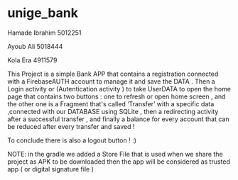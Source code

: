 # unige_bank
Hamade Ibrahim 5012251

Ayoub Ali 5018444

Kola Era 4911579

This Project is a simple Bank APP that contains a registration connected with a FirebaseAUTH account to manage it and save the DATA . Then a Login activity or (Autentication activity ) to take UserDATA to open the home page that contains two buttons : one to refresh or open home screen , and the other one is a Fragment that's called ‘Transfer’ with a specific data ,connected with our DATABASE using SQLite , then a redirecting activity after a successful transfer , and finally  a balance for every account that can be reduced after every transfer and saved ! 

To conclude there is also a logout button ! :)

NOTE: in the gradle we added a Store File that is used when we share the project as APK to be downloaded then the app will 
be considered as trusted app ( or digital signature file ) 
